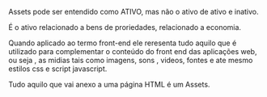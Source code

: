 Assets pode ser entendido como ATIVO, mas não o ativo de ativo e inativo.

É o ativo relacionado a bens de proriedades, relacionado a economia.

Quando aplicado ao termo front-end ele reresenta tudo aquilo que é utilizado para complementar o conteúdo
do front end das aplicações web, ou seja , as midias tais como imagens, sons , videos, fontes e ate mesmo
estilos css e script javascript.

Tudo aquilo que vai anexo a uma página HTML é um Assets.